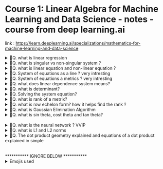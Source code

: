
# Course 1: Linear Algebra for Machine Learning and Data Science - notes - course from deep learning.ai
link : https://learn.deeplearning.ai/specializations/mathematics-for-machine-learning-and-data-science

<details>
<summary>🎯Q. what is linear regression</summary>

- Its a `supervised machine learning algorithm` which collects data with input and output and then try to learn the relationship between inputs and outputs.
- It is `used for predicting continuous values`.
- Linear algebra `is all about manipulating vectors and matrices to do powerful calculations`.
- Linear regression `is all about finding the best fitting line` through a set of points in an n-dimensional space.
- Formula of linear regression is `y = mx + b` where m is slope and b is y intercept. ( m is also sometimes called as weight and b is called as bias)
</details>

<details>
<summary>🎯Q. what is singular vs non-singular system ?</summary>

- A `singular system` is a system of linear equations that does not have a unique solution. This happens when the equations are `linearly dependent`, meaning that one equation can be derived from another. In such cases, t`he system may have either no solutions or infinitely many solutions`.
- A `non-singular system` is a system of linear equations that has a unique solution. This occurs when the equations are `linearly independent`, meaning that no equation can be derived from another. In such cases, the `system has exactly one solution`.
- A `singular matrix`
- ![alt text](image.png)
- ![alt text](image-1.png)
- ![alt text](image-2.png)

</details>


<details>
<summary>🎯Q. what is linear equation and non-linear equation ?</summary>

- ![alt text](image-3.png)
- `linear equation` is an equation in which the highest power of the variable is 1. Example : 2x + 3y = 6
- `non-linear equation` is an equation in which the highest power of the variable is greater than 1. Example : x^2 + y^2 = 1
- `linear equations` can be represented in the form of `matrices and vectors`. Example : 2x + 3y = 6 can be represented as [2 3] [x y]^T = 6 (T here is transpose)
- `non-linear equations` cannot be represented in the form of matrices and vectors. Example : x^2 + y^2 = 1 cannot be represented as [x y]^T [x y] = 1
- `linear algebras` is all about the studying the linear equations and their properties.
- `non-linear algebras` is all about the studying the non-linear equations and their properties.   
    - `Algebra` is a branch of mathematics that uses mathematical statements to describe relationships between things that vary.
    - `Linear algebra` is a branch of algebra that studies linear equations, linear functions, and their representations through matrices and vector spaces.
    - `Non-linear algebra` is a branch of algebra that studies non-linear equations, non-linear functions, and their representations through various mathematical structures.
</details>

<details>
<summary>🎯Q. System of equations as a line ? very intresting</summary>

- ![alt text](image-4.png)
- ![alt text](image-5.png)
</details>

<details>
<summary>🎯Q. System of equations a metrics ? very intresting</summary>

- ![alt text](image-6.png)
</details>

<details>
<summary>🎯Q. what does linear dependence system means?</summary>

- ![alt text](image-7.png)
- ![alt text](image-8.png)
- ![alt text](image-9.png)  
- ![alt text](image-10.png) 
- ![alt text](image-11.png)
- ![alt text](image-12.png)

</details>

<details>
<summary>🎯Q. what is determinant?</summary>

- determinant is a used to `determine if a matrix is singular or non-singular`.
- If determinant is `0` then matrix is `singular` and if determinant is `non-zero` then matrix is `non-singular`.
- ![alt text](image-14.png)
- ![alt text](image-15.png)
- ![alt text](image-17.png)

</details>

<details>
<summary>🎯Q. Solving the system equation?</summary>

- ![alt text](image-18.png)
- ![alt text](image-20.png)

</details>

<details>
<summary>🎯Q. what is rank of a metrix?</summary>

- ![alt text](image-21.png)
- ![alt text](image-22.png)
- ![alt text](image-23.png)
- ![alt text](image-24.png)
</details>

<details>
<summary>🎯Q. what is row echelon form? how it helps find the rank ?</summary>

- echelon form is a form of a matrix in which all the non-zero rows are above the zero rows and the leading coefficient of each non-zero row is to the right of the leading coefficient of the previous row. 
- Example : A matrix in row echelon form might look like this:
  ```
  [1 2 3]
  [0 1 4]
  [0 0 1]
  ```
- ![alt text](image-25.png)
- ![alt text](image-26.png)
- ![alt text](image-27.png)
- ![alt text](image-28.png)
- ![alt text](image-29.png)
- ![alt text](image-30.png)
</details>

<details>
<summary>🎯Q. what is Gaussian Elimination Algorithm</summary>

- ![alt text](image-31.png)
</details>


<details>
<summary>🎯Q. what is sin theta, cost theta and tan theta?</summary>

- ![alt text](image-33.png)
- ![alt text](image-34.png)
- sin theta, cost theta and tan theta are `trigonometric functions` that relate the angles of a triangle to the lengths of its sides.
- in linear algebra, these functions are used to `describe the relationship between vectors and angles`.
- `sin theta` is the ratio of the length of the side opposite the angle to the length of the hypotenuse.
- `cos theta` is the ratio of the length of the adjacent side to the length of
the hypotenuse.
- `tan theta` is the ratio of the length of the side opposite the angle to the length of the adjacent side.
- These functions are used in various applications such as `rotations, projections, and transformations` in linear algebra.
- They are also used in `machine learning and data science` for tasks such as `dimensionality reduction and feature extraction`.
</details>



<br>
<details>
<summary>🎯Q. what is the neural network ? VVIP</summary>

- ![alt text](image-32.png)
</details>


<details>
<summary>🎯Q. what is L1 and L2 norms</summary>

- L1 and L2 norms used to measure the size or length of a vector in a vector space.

- ![alt text](image-35.png)
- Machine Learning connection
  - `L1 norm` → gives sparse models (used in Lasso Regression)
  - `L2 norm` → gives smooth models (used in Ridge Regression)
- going by car is L1 and goinf by plan is L2. check below diagrm for simple analogy.
- ![alt text](image-36.png)
</details>

<details>
<summary>🎯Q. The dot product geometry explained and equations of a dot product explained in simple</summary>

- ![alt text](image-37.png)
- ![alt text](image-38.png)
- ![alt text](image-39.png)

- equations as a dot product
- ![alt text](image-40.png)
- ![alt text](image-41.png)
</details>



<br>
<br>
*********** IGNORE BELOW ***********
<details>
<summary>Emojis used</summary>
⭐ - For important points
🔥 - super important
💡 - For key concepts/tips
⚠️ - For warnings/common mistake
🎯 - For exam targets/focus areas/ question 
🚀 - For advanced topics .
🚫 - For indicating something that cannot be used or a concerning point
</summary>
</details>
